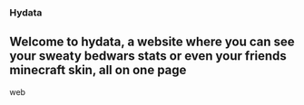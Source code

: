 ### Hydata 
## Welcome to hydata, a website where you can see your sweaty bedwars stats or even your friends minecraft skin, all on one page
web